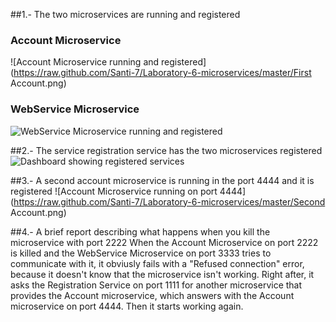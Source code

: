 ##1.- The two microservices are running and registered
### Account Microservice
![Account Microservice running and registered](https://raw.github.com/Santi-7/Laboratory-6-microservices/master/First Account.png)
### WebService Microservice
![WebService Microservice running and registered](https://raw.github.com/Santi-7/Laboratory-6-microservices/master/Web.png)

##2.- The service registration service has the two microservices registered
![Dashboard showing registered services](https://raw.github.com/Santi-7/Laboratory-6-microservices/master/Dashboard.png)

##3.- A second account microservice is running in the port 4444 and it is registered
![Account Microservice running on port 4444](https://raw.github.com/Santi-7/Laboratory-6-microservices/master/Second Account.png)

##4.- A brief report describing what happens when you kill the microservice with port 2222
When the Account Microservice on port 2222 is killed and the WebService Microservice on port 3333 tries to communicate with it, it obviusly fails with a "Refused connection" error, because it doesn't know that the microservice isn't working. Right after, it asks the Registration Service on port 1111 for another microservice that provides the Account microservice, which answers with the Account microservice on port 4444. Then it starts working again.
